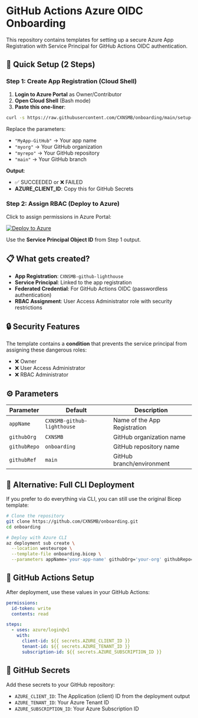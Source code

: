 # GitHub Actions Azure OIDC Onboarding

This repository contains templates for setting up a secure Azure App Registration with Service Principal for GitHub Actions OIDC authentication.

## 🚀 Quick Setup (2 Steps)

### Step 1: Create App Registration (Cloud Shell)

1. **Login to Azure Portal** as Owner/Contributor
2. **Open Cloud Shell** (Bash mode)
3. **Paste this one-liner**:

```bash
curl -s https://raw.githubusercontent.com/CXNSMB/onboarding/main/setup-app-registration.sh | bash -s -- "MyApp-GitHub" "myorg" "myrepo" "main"
```

Replace the parameters:
- `"MyApp-GitHub"` → Your app name
- `"myorg"` → Your GitHub organization
- `"myrepo"` → Your GitHub repository  
- `"main"` → Your GitHub branch

**Output**: 
- ✅ SUCCEEDED or ❌ FAILED
- **AZURE_CLIENT_ID**: Copy this for GitHub Secrets

### Step 2: Assign RBAC (Deploy to Azure)

Click to assign permissions in Azure Portal:

[![Deploy to Azure](https://aka.ms/deploytoazurebutton)](https://portal.azure.com/#create/Microsoft.Template/uri/https%3A%2F%2Fraw.githubusercontent.com%2FCXNSMB%2Fonboarding%2Fmain%2Frbac-deploy-to-azure.json)

Use the **Service Principal Object ID** from Step 1 output.

## 📋 What gets created?

- **App Registration**: `CXNSMB-github-lighthouse`
- **Service Principal**: Linked to the app registration
- **Federated Credential**: For GitHub Actions OIDC (passwordless authentication)
- **RBAC Assignment**: User Access Administrator role with security restrictions

## 🔒 Security Features

The template contains a **condition** that prevents the service principal from assigning these dangerous roles:

- ❌ Owner
- ❌ User Access Administrator  
- ❌ RBAC Administrator

## ⚙️ Parameters

| Parameter | Default | Description |
|-----------|---------|-------------|
| `appName` | `CXNSMB-github-lighthouse` | Name of the App Registration |
| `githubOrg` | `CXNSMB` | GitHub organization name |
| `githubRepo` | `onboarding` | GitHub repository name |
| `githubRef` | `main` | GitHub branch/environment |

## 🔧 Alternative: Full CLI Deployment

If you prefer to do everything via CLI, you can still use the original Bicep template:

```bash
# Clone the repository
git clone https://github.com/CXNSMB/onboarding.git
cd onboarding

# Deploy with Azure CLI
az deployment sub create \
  --location westeurope \
  --template-file onboarding.bicep \
  --parameters appName='your-app-name' githubOrg='your-org' githubRepo='your-repo'
```

## 📖 GitHub Actions Setup

After deployment, use these values in your GitHub Actions:

```yaml
permissions:
  id-token: write
  contents: read

steps:
  - uses: azure/login@v1
    with:
      client-id: ${{ secrets.AZURE_CLIENT_ID }}
      tenant-id: ${{ secrets.AZURE_TENANT_ID }}
      subscription-id: ${{ secrets.AZURE_SUBSCRIPTION_ID }}
```

## 🎯 GitHub Secrets

Add these secrets to your GitHub repository:

- `AZURE_CLIENT_ID`: The Application (client) ID from the deployment output
- `AZURE_TENANT_ID`: Your Azure Tenant ID
- `AZURE_SUBSCRIPTION_ID`: Your Azure Subscription ID
